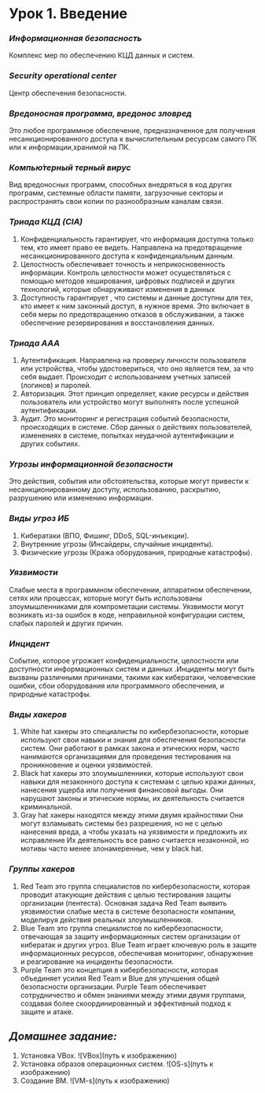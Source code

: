 # Урок 1. Введение

### ***Информационная безопасность*** ###
Комплекс мер по обеспечению КЦД данных и систем.


### ***Security operational center*** ###
Центр обеспечения безопасности.


### ***Вредоносная программа, вредонос зловред*** ###
Это  любое программное обеспечение, предназначенное для получения несанкционированного доступа к вычислительным ресурсам самого ПК или к информации,хранимой на ПК.


### ***Компью́терный терный вирус*** ###
Вид вредоносных программ, способных внедряться в код других программ, системные области памяти, загрузочные секторы и распространять свои копии по разнообразным каналам связи.


### ***Триада КЦД (CIA)*** ###
1. Конфиденциальность гарантирует, что информация доступна только тем, кто имеет право ее видеть. Направлена на предотвращение несанкционированного доступа к конфиденциальным данным.
2. Целостность обеспечивает точность и неприкосновенность информации. Контроль целостности может осуществляться с помощью методов хеширования, цифровых подписей и других технологий, которые обнаруживают изменения в данных
3. Доступность гарантирует , что системы и данные доступны для тех, кто имеет к ним законный доступ, в нужное время. Это включает в себя меры по предотвращению отказов в обслуживании, а также обеспечение резервирования и восстановления данных.
   

### ***Триада ААА*** ###
1. Аутентификация. Направлена на проверку личности пользователя или устройства, чтобы удостовериться, что оно является тем, за что себя выдает. Происходит с использованием учетных записей (логинов) и паролей.
2. Авторизация. Этот принцип определяет, какие ресурсы и действия пользователь или устройство могут выполнять после успешной аутентификации.
3. Аудит. Это мониторинг и регистрация событий безопасности, происходящих в системе. Сбор данных о действиях пользователей, изменениях в системе, попытках неудачной аутентификации и других событиях.
   

### ***Угрозы информационной безопасности*** ###
Это действия, события или обстоятельства, которые могут привести к несанкционированному доступу, использованию, раскрытию, разрушению или изменению информации.


### ***Виды угроз ИБ*** ###
1. Кибератаки (ВПО, Фишинг, DDoS, SQL-инъекции).
2. Внутренние угрозы (Инсайдеры, cлучайные инциденты).
3. Физические угрозы (Кража оборудования, природные катастрофы).
   

### ***Уязвимости*** ###
Cлабые места в программном обеспечении, аппаратном обеспечении, сетях или процессах, которые могут быть использованы злоумышленниками для компрометации системы. Уязвимости могут возникать из-за ошибок в коде, неправильной конфигурации систем, слабых паролей и других причин.


### ***Инцидент*** ###
Cобытие, которое угрожает конфиденциальности, целостности или доступности информационных систем и данных .Инциденты могут быть вызваны различными причинами, такими как кибератаки, человеческие ошибки, сбои оборудования или программного обеспечения, и природные катастрофы.


### ***Виды хакеров*** ###
1. White hat хакеры это специалисты по кибербезопасности, которые используют свои навыки и знания для обеспечения безопасности систем. Они работают в рамках закона и этических норм, часто нанимаются организациями для проведения тестирования на проникновение и оценки уязвимостей.
2. Black hat хакеры это злоумышленники, которые используют свои навыки для незаконного доступа к системам с целью кражи данных, нанесения ущерба или получения финансовой выгоды. Они нарушают законы и этические нормы, их деятельность считается криминальной.
3. Gray hat хакеры находятся между этими двумя крайностями Они могут взламывать системы без разрешения, но не с целью нанесения вреда, а чтобы указать на уязвимости и предложить их исправление Их деятельность все равно считается незаконной, но мотивы часто менее злонамеренные, чем у black hat.
   

### ***Группы хакеров*** ###
1. Red Team это группа специалистов по кибербезопасности, которая проводит атакующие действия с целью тестирования защиты организации (пентеста). Основная задача Red Team выявить уязвимостии слабые места в системе безопасности компании, моделируя действия реальных злоумышленников.
2. Blue Team это группа специалистов по кибербезопасности, отвечающая за защиту информационных систем организации от кибератак и других угроз. Blue Team играет ключевую роль в защите информационных ресурсов, обеспечивая мониторинг, обнаружение и реагирование на инциденты безопасности.
3. Purple Team это концепция в кибербезопасности, которая объединяет усилия Red Team и Blue для улучшения общей безопасности организации. Purple Team обеспечивает сотрудничество и обмен знаниями между этими двумя группами, создавая более скоординированный и эффективный подход к защите и атаке.

## ***Домашнее задание:*** ##
1. Установка VBox.
   ![VBox](путь к изображению)
2. Установка образов операционных систем.
   ![OS-s](путь к изображению)
4. Создание ВМ.
   ![VM-s](путь к изображению)
